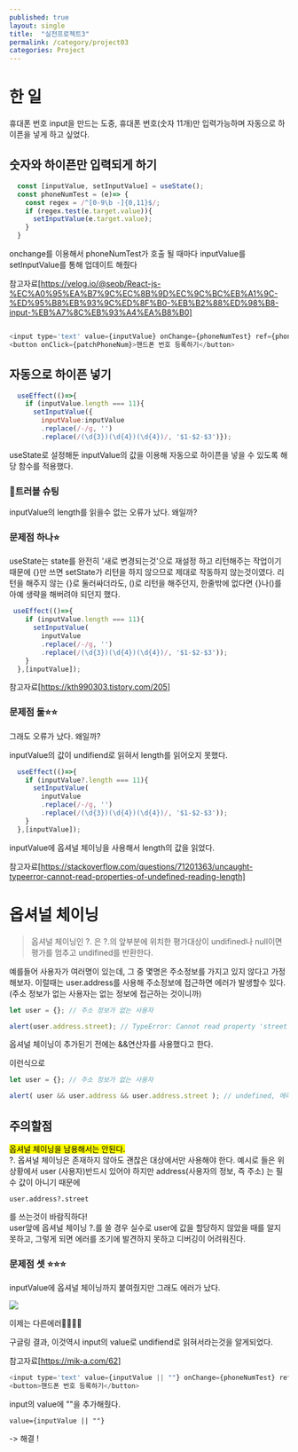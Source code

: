 ```yaml
---
published: true
layout: single
title:  "실전프로젝트3"
permalink: /category/project03
categories: Project
---
```


# 한 일

휴대폰 번호 input을 만드는 도중, 휴대폰 번호(숫자 11개)만 입력가능하며 자동으로 하이픈을 넣게 하고 싶었다.  

## 숫자와 하이픈만 입력되게 하기


```js
  const [inputValue, setInputValue] = useState();
  const phoneNumTest = (e)=> {
    const regex = /^[0-9\b -]{0,11}$/;
    if (regex.test(e.target.value)){
      setInputValue(e.target.value);
    }
  }
```
onchange를 이용해서 phoneNumTest가 호출 될 때마다 inputValue를 setInputValue를 통해 업데이트 해줬다

참고자료[https://velog.io/@seob/React-js-%EC%A0%95%EA%B7%9C%EC%8B%9D%EC%9C%BC%EB%A1%9C-%ED%95%B8%EB%93%9C%ED%8F%B0-%EB%B2%88%ED%98%B8-input-%EB%A7%8C%EB%93%A4%EA%B8%B0]

```js

<input type='text' value={inputValue} onChange={phoneNumTest} ref={phone_ref} placeholder='번호를 입력해 주세요' />
<button onClick={patchPhoneNum}>핸드폰 번호 등록하기</button>
```

## 자동으로 하이픈 넣기

```js
  useEffect(()=>{
    if (inputValue.length === 11){
      setInputValue({
        inputValue:inputValue
        .replace(/-/g, '')
        .replace(/(\d{3})(\d{4})(\d{4})/, '$1-$2-$3')});
```
useState로 설정해둔 inputValue의 값을 이용해 자동으로 하이픈을 넣을 수 있도록 해당 함수를 적용했다.


### 👺트러블 슈팅
inputValue의 length를 읽을수 없는 오류가 났다. 왜일까? 

### 문제점 하나⭐

useState는 state를 완전히 '새로 변경되는것'으로 재설정 하고 리턴해주는 작업이기 때문에 {}만 쓰면 setState가 리턴을 하지 않으므로 제대로 작동하지 않는것이였다. 리턴을 해주지 않는 {}로 둘러싸더라도, ()로 리턴을 해주던지, 한줄밖에 없다면 {}나()를 아예 생략을 해버려야 되던지 했다.

```js
 useEffect(()=>{
    if (inputValue.length === 11){
      setInputValue(
        inputValue
        .replace(/-/g, '')
        .replace(/(\d{3})(\d{4})(\d{4})/, '$1-$2-$3'));
    }
  },[inputValue]);
```
참고자료[https://kth990303.tistory.com/205]

### 문제점 둘⭐⭐

그래도 오류가 났다. 왜일까?

inputValue의 값이 undifiend로 읽혀서 length를 읽어오지 못했다.

```js
  useEffect(()=>{
    if (inputValue?.length === 11){
      setInputValue(
        inputValue
        .replace(/-/g, '')
        .replace(/(\d{3})(\d{4})(\d{4})/, '$1-$2-$3'));
    }
  },[inputValue]);
```

inputValue에 옵셔널 체이닝을 사용해서 length의 값을 읽었다.

참고자료[https://stackoverflow.com/questions/71201363/uncaught-typeerror-cannot-read-properties-of-undefined-reading-length]

# 옵셔널 체이닝

> 옵셔널 체이닝인 ?. 은 ?.의 앞부분에 위치한 평가대상이 undifined나 null이면 평가를 멈추고 undifined를 반환한다.

예를들어 사용자가 여러명이 있는데, 그 중 몇명은 주소정보를 가지고 있지 않다고 가정해보자. 이럴때는 user.address를 사용해 주소정보에 접근하면 에러가 발생할수 있다.  
(주소 정보가 없는 사용자는 없는 정보에 접근하는 것이니까)
```js
let user = {}; // 주소 정보가 없는 사용자

alert(user.address.street); // TypeError: Cannot read property 'street' of undefined
```

옵셔널 체이닝이 추가된기 전에는 &&연산자를 사용했다고 한다.

이런식으로 
```js
let user = {}; // 주소 정보가 없는 사용자

alert( user && user.address && user.address.street ); // undefined, 에러가 발생하지 않습니다.
```

## 주의할점

<mark>옵셔널 체이닝을 남용해서는 안된다.</mark>  
?. 옵셔널 체이닝은 존재하지 않아도 괜찮은 대상에서만 사용해야 한다.
예시로 들은 위 상황에서 user (사용자)반드시 있어야 하지만 address(사용자의 정보, 즉 주소) 는 필수 값이 아니기 때문에  
```
user.address?.street
```
를 쓰는것이 바람직하다!  
user앞에 옵셔널 체이닝 ?.를 쓸 경우 실수로 user에 값을 할당하지 않았을 때를 알지 못하고, 그렇게 되면 에러를 조기에 발견하지 못하고 디버깅이 어려워진다.

### 문제점 셋 ⭐⭐⭐

inputValue에 옵셔널 체이닝까지 붙여줬지만 그래도 에러가 났다.

![](https://ifh.cc/g/wxTlAZ.png)

이제는 다른에러🤔🤔🤔🤔

구글링 결과, 이것역시 input의 value로 undifiend로 읽혀서라는것을 알게되었다.

참고자료[https://mik-a.com/62]

```js
<input type='text' value={inputValue || ""} onChange={phoneNumTest} ref={phone_ref} placeholder='번호를 입력해 주세요' />
<button>핸드폰 번호 등록하기</button>

```

input의 value에 ""을 추가해줬다.

```
value={inputValue || ""}
```
-> 해결 !
